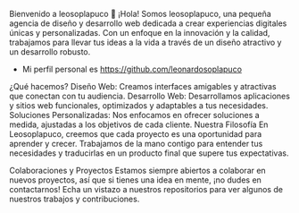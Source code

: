 Bienvenido a leosoplapuco
👋 ¡Hola! Somos leosoplapuco, una pequeña agencia de diseño y desarrollo web dedicada a crear experiencias digitales únicas y personalizadas. Con un enfoque en la innovación y la calidad, trabajamos para llevar tus ideas a la vida a través de un diseño atractivo y un desarrollo robusto.

* Mi perfil personal es https://github.com/leonardosoplapuco

¿Qué hacemos?
Diseño Web: Creamos interfaces amigables y atractivas que conectan con tu audiencia.
Desarrollo Web: Desarrollamos aplicaciones y sitios web funcionales, optimizados y adaptables a tus necesidades.
Soluciones Personalizadas: Nos enfocamos en ofrecer soluciones a medida, ajustadas a los objetivos de cada cliente.
Nuestra Filosofía
En Leosoplapuco, creemos que cada proyecto es una oportunidad para aprender y crecer. Trabajamos de la mano contigo para entender tus necesidades y traducirlas en un producto final que supere tus expectativas.

Colaboraciones y Proyectos
Estamos siempre abiertos a colaborar en nuevos proyectos, así que si tienes una idea en mente, ¡no dudes en contactarnos! Echa un vistazo a nuestros repositorios para ver algunos de nuestros trabajos y contribuciones.

